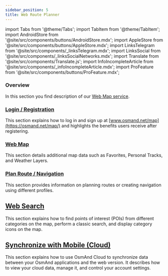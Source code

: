```yaml
---
sidebar_position: 5
title: Web Route Planner
---
```


import Tabs from '@theme/Tabs';
import TabItem from '@theme/TabItem';
import AndroidStore from '@site/src/components/buttons/AndroidStore.mdx';
import AppleStore from '@site/src/components/buttons/AppleStore.mdx';
import LinksTelegram from '@site/src/components/_linksTelegram.mdx';
import LinksSocial from '@site/src/components/_linksSocialNetworks.mdx';
import Translate from '@site/src/components/Translate.js';
import InfoIncompleteArticle from '@site/src/components/_infoIncompleteArticle.mdx';
import ProFeature from '@site/src/components/buttons/ProFeature.mdx';


### Overview

In this section you find description of our [Web Map service](https://osmand.net/map).

### [Login / Registration](./login.md)

This section explains how to log in and sign up at [www.osmand.net/map](https://osmand.net/map/) and highlights the benefits users receive after registering.

### [Web Map](./web-map.md)

This section details additional map data such as Favorites, Personal Tracks, and Weather Layers.

### [Plan Route / Navigation](./planner.md)

This section provides information on planning routes or creating navigation using different profiles.

## [Web Search](./web-search.md)

This section explains how to find points of interest (POIs) from different categories on the map, perform a classic search, and display category icons on the map.

## [Synchronize with Mobile (Cloud)](./web-cloud.md)

This section explains how to use OsmAnd Cloud to synchronize data between your OsmAnd applications and the web version. It describes how to view your cloud data, manage it, and control your account settings.
